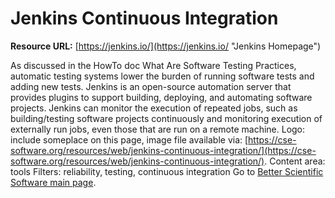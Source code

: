 # Jenkins Continuous Integration
**Resource URL:**  [https://jenkins.io/](https://jenkins.io/ "Jenkins Homepage") 

As discussed in the HowTo doc What Are Software Testing Practices, automatic testing systems lower the burden of running software tests and adding new tests.  Jenkins is an open-source automation server that provides plugins to support building, deploying, and automating software projects. Jenkins can monitor the execution of repeated jobs, such as building/testing software projects continuously and monitoring execution of externally run jobs, even those that are run on a remote machine. 
Logo: include someplace on this page, image file available via:  [https://cse-software.org/resources/web/jenkins-continuous-integration/](https://cse-software.org/resources/web/jenkins-continuous-integration/).
Content area:  tools
Filters: reliability, testing, continuous integration
Go to [Better Scientific Software main page](http://betterscientificsoftware.info).
